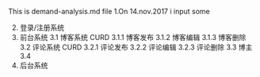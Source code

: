 This is demand-analysis.md file 
1.On 14.nov.2017 i input some 

2. 登录/注册系统
3. 前台系统
    3.1 博客系统
        CURD
       3.1.1 博客发布
       3.1.2 博客编辑
       3.1.3 博客删除
    3.2 评论系统
       CURD
       3.2.1 评论发布
       3.2.2 评论编辑
       3.2.3 评论删除
    3.3 博主
    3.4 
4. 后台系统